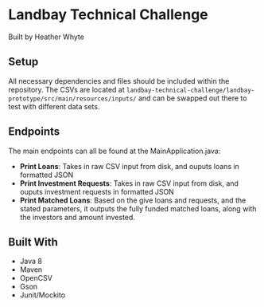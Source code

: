 # Landbay Technical Challenge
Built by Heather Whyte

## Setup
All necessary dependencies and files should be included within the repository. The CSVs are 
located at
``` landbay-technical-challenge/landbay-prototype/src/main/resources/inputs/ ```
and can be swapped out there to test with different data sets. 

## Endpoints
The main endpoints can all be found at the MainApplication.java:
  - **Print Loans**: Takes in raw CSV input from disk, and ouputs loans in formatted JSON
  - **Print Investment Requests**: Takes in raw CSV input from disk, and ouputs investment requests 
in formatted JSON
  - **Print Matched Loans**: Based on the give loans and requests, and the stated parameters, it 
outputs the fully funded matched loans, along with the investors and amount invested.

## Built With
 - Java 8
 - Maven
 - OpenCSV
 - Gson
 - Junit/Mockito

